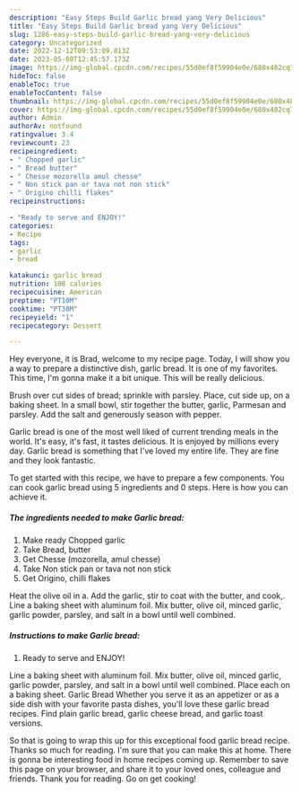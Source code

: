 ```yaml
---
description: "Easy Steps Build Garlic bread yang Very Delicious"
title: "Easy Steps Build Garlic bread yang Very Delicious"
slug: 1286-easy-steps-build-garlic-bread-yang-very-delicious
category: Uncategorized
date: 2022-12-12T09:53:09.813Z
date: 2023-05-08T12:45:57.173Z
image: https://img-global.cpcdn.com/recipes/55d0ef8f59904e0e/680x482cq70/garlic-bread-recipe-main-photo.jpg
hideToc: false
enableToc: true
enableTocContent: false
thumbnail: https://img-global.cpcdn.com/recipes/55d0ef8f59904e0e/680x482cq70/garlic-bread-recipe-main-photo.jpg
cover: https://img-global.cpcdn.com/recipes/55d0ef8f59904e0e/680x482cq70/garlic-bread-recipe-main-photo.jpg
author: Admin
authorAv: notfound
ratingvalue: 3.4
reviewcount: 23
recipeingredient:
- " Chopped garlic"
- " Bread butter"
- " Chesse mozorella amul chesse"
- " Non stick pan or tava not non stick"
- " Origino chilli flakes"
recipeinstructions:

- "Ready to serve and ENJOY!"
categories:
- Recipe
tags:
- garlic
- bread

katakunci: garlic bread 
nutrition: 108 calories
recipecuisine: American
preptime: "PT10M"
cooktime: "PT38M"
recipeyield: "1"
recipecategory: Dessert

---
```



Hey everyone, it is Brad, welcome to my recipe page. Today, I will show you a way to prepare a distinctive dish, garlic bread. It is one of my favorites. This time, I'm gonna make it a bit unique. This will be really delicious.

Brush over cut sides of bread; sprinkle with parsley. Place, cut side up, on a baking sheet. In a small bowl, stir together the butter, garlic, Parmesan and parsley. Add the salt and generously season with pepper.

Garlic bread is one of the most well liked of current trending meals in the world. It's easy, it's fast, it tastes delicious. It is enjoyed by millions every day. Garlic bread is something that I've loved my entire life. They are fine and they look fantastic.


To get started with this recipe, we have to prepare a few components. You can cook garlic bread using 5 ingredients and 0 steps. Here is how you can achieve it.

<!--inarticleads1-->

##### The ingredients needed to make Garlic bread:

1. Make ready  Chopped garlic
1. Take  Bread, butter
1. Get  Chesse (mozorella, amul chesse)
1. Take  Non stick pan or tava not non stick
1. Get  Origino, chilli flakes


Heat the olive oil in a. Add the garlic, stir to coat with the butter, and cook,. Line a baking sheet with aluminum foil. Mix butter, olive oil, minced garlic, garlic powder, parsley, and salt in a bowl until well combined. 

<!--inarticleads2-->

##### Instructions to make Garlic bread:


1. Ready to serve and ENJOY!

Line a baking sheet with aluminum foil. Mix butter, olive oil, minced garlic, garlic powder, parsley, and salt in a bowl until well combined. Place each on a baking sheet. Garlic Bread Whether you serve it as an appetizer or as a side dish with your favorite pasta dishes, you&#39;ll love these garlic bread recipes. Find plain garlic bread, garlic cheese bread, and garlic toast versions. 

So that is going to wrap this up for this exceptional food garlic bread recipe. Thanks so much for reading. I'm sure that you can make this at home. There is gonna be interesting food in home recipes coming up. Remember to save this page on your browser, and share it to your loved ones, colleague and friends. Thank you for reading. Go on get cooking!
